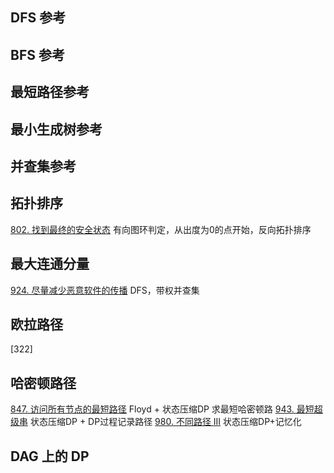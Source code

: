 
## DFS 参考

## BFS 参考

## 最短路径参考

## 最小生成树参考

## 并查集参考


## 拓扑排序
[802. 找到最终的安全状态](https://leetcode-cn.com/problems/find-eventual-safe-states/) 有向图环判定，从出度为0的点开始，反向拓扑排序

## 最大连通分量
[924. 尽量减少恶意软件的传播](https://leetcode-cn.com/problems/minimize-malware-spread/) DFS，带权并查集


## 欧拉路径
[322]

## 哈密顿路径
[847. 访问所有节点的最短路径](https://leetcode-cn.com/problems/shortest-path-visiting-all-nodes/) Floyd + 状态压缩DP 求最短哈密顿路
[943. 最短超级串](https://leetcode-cn.com/problems/find-the-shortest-superstring/) 状态压缩DP + DP过程记录路径
[980. 不同路径 III](https://leetcode-cn.com/problems/unique-paths-iii/) 状态压缩DP+记忆化

## DAG 上的 DP

